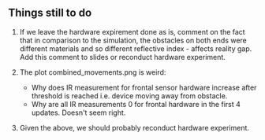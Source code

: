 ## Things still to do
1. If we leave the hardware expirement done as is, comment on the fact that in comparison to the simulation, 
the obstacles on both ends were different materials and so different reflective index - affects reality gap. Add this comment to slides or reconduct hardware experiment.

2. The plot combined_movements.png is weird: 
    - Why does IR measurement for frontal sensor hardware increase after threshold is reached i.e. device moving away from obstacle.
    - Why are all IR measurements 0 for frontal hardware in the first 4 updates. Doesn't seem right.

3. Given the above, we should probably reconduct hardware experiment. 
     